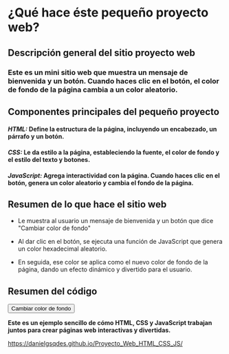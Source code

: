 # **¿Qué hace éste pequeño proyecto web?**

## **Descripción general del sitio proyecto web**

### Este es un mini sitio web que muestra un mensaje de bienvenida y un botón. Cuando haces clic en el botón, el color de fondo de la página cambia a un color aleatorio.

## Componentes principales del pequeño proyecto

#### **_*HTML*:_** Define la estructura de la página, incluyendo un encabezado, un párrafo y un botón.

#### **_*CSS:*_** Le da estilo a la página, estableciendo la fuente, el color de fondo y el estilo del texto y botones.

#### **_*JavaScript:*_** Agrega interactividad con la página. Cuando haces clic en el botón, genera un color aleatorio y cambia el fondo de la página.

## Resumen de lo que hace el sitio web

- Le muestra al usuario un mensaje de bienvenida y un botón que dice "Cambiar color de fondo"
- Al dar clic en el botón, se ejecuta una función de JavaScript que genera un color hexadecimal aleatorio.

- En seguida, ese color se aplica como el nuevo color de fondo de la página, dando un efecto dinámico y divertido para el usuario.

## Resumen del código

<button id="colorButton">Cambiar color de fondo</button>

<script>
document.getElementById('colorButton').addEventListener('click', function() {
    document.body.style.backgroundColor = getRandomColor();
});

function getRandomColor() {
    const letters = '0123456789ABCDEF';
    let color = '#';
    for (let i = 0; i < 6; i++) {
        color += letters[Math.floor(Math.random() * 16)];
    }
    return color;
}
</script>

**Este es un ejemplo sencillo de cómo HTML, CSS y JavaScript trabajan juntos para crear páginas web interactivas y divertidas.**

https://danielgsqdes.github.io/Proyecto_Web_HTML_CSS_JS/
